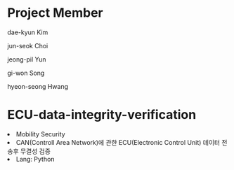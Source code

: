 # Project Member
dae-kyun Kim

jun-seok Choi

jeong-pil Yun

gi-won Song 

hyeon-seong Hwang
# ECU-data-integrity-verification

<li>Mobility Security</li>
<li>CAN(Controll Area Network)에 관한 ECU(Electronic Control Unit) 데이터 전송후 무결성 검증</li>
<li>Lang: Python</li>
